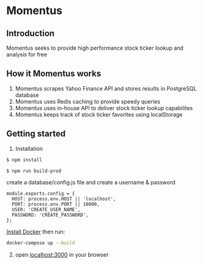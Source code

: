 # Momentus

## Introduction
Momentus seeks to provide high performance stock ticker lookup and analysis for free

## How it Momentus works
1. Momentus scrapes Yahoo Finance API and stores results in PostgreSQL database
2. Momentus uses Redis caching to provide speedy queries
3. Momentus uses in-house API to deliver stock ticker lookup capabilites
4. Momentus keeps track of stock ticker favorites using localStorage

## Getting started
1. Installation
```sh
$ npm install
```
```sh
$ npm run build-prod
```
create a database/config.js file and create a username & password
```node
module.exports.config = {
  HOST: process.env.HOST || 'localhost',
  PORT: process.env.PORT || 10000,
  USER: 'CREATE_USER_NAME',
  PASSWORD: 'CREATE_PASSWORD',
};
```

[Install Docker](https://docs.docker.com/get-docker/) then run:
```sh
docker-compose up --build
```

2. open [localhost:3000](http://localhost:3000) in your browser
